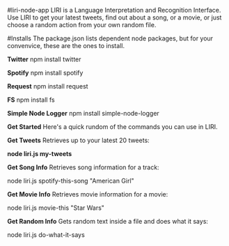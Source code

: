 #liri-node-app
LIRI is a Language Interpretation and Recognition Interface. Use LIRI to get your latest tweets, find out about a song, or a movie, or just choose a random action from your own random file.

#Installs
The package.json lists dependent node packages, but for your convenvice, these are the ones to install.

**Twitter**
npm install twitter

**Spotify**
npm install spotify

**Request**
npm install request

**FS**
npm install fs

**Simple Node Logger**
npm install simple-node-logger

**Get Started**
Here's a quick rundom of the commands you can use in LIRI.

**Get Tweets**
Retrieves up to your latest 20 tweets:

**node liri.js my-tweets**

**Get Song Info**
Retrieves song information for a track:

node liri.js spotify-this-song "American Girl"

**Get Movie Info**
Retrieves movie information for a movie:

node liri.js movie-this "Star Wars"

**Get Random Info**
Gets random text inside a file and does what it says:

node liri.js do-what-it-says